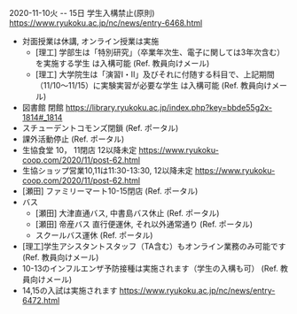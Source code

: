 2020-11-10火 -- 15日 学生入構禁止(原則) <https://www.ryukoku.ac.jp/nc/news/entry-6468.html>

* 対面授業は休講, オンライン授業は実施
  * [理工] 学部生は「特別研究」（卒業年次生、電子に関しては3年次含む）を実施する学生 は入構可能 (Ref. 教員向けメール)
  * [理工] 大学院生は「演習Ⅰ・Ⅱ」及びそれに付随する科目で、上記期間（11/10～11/15）に実験実習が必要な学生 は入構可能 (Ref. 教員向けメール)
* 図書館 閉館 <https://library.ryukoku.ac.jp/index.php?key=bbde55g2x-1814#_1814>
* スチューデントコモンズ閉鎖 (Ref. ポータル)
* 課外活動停止 (Ref. ポータル)
* 生協食堂 10， 11閉店 12以降未定 <https://www.ryukoku-coop.com/2020/11/post-62.html>
* 生協ショップ営業10,11は11:30-13:30, 12以降未定 <https://www.ryukoku-coop.com/2020/11/post-62.html>
* [瀬田] ファミリーマート10-15閉店 (Ref. ポータル)
* バス
  * [瀬田] 大津直通バス, 中書島バス休止 (Ref. ポータル)
  * [瀬田] 帝産バス 直行便運休, それ以外通常通り (Ref. ポータル)
  * スクールバス運休 (Ref. ポータル)
* [理工]学生アシスタントスタッフ（TA含む）もオンライン業務のみ可能です (Ref. 教員向けメール)
* 10-13のインフルエンザ予防接種は実施されます（学生の入構も可） (Ref. 教員向けメール)
* 14,15の入試は実施されます <https://www.ryukoku.ac.jp/nc/news/entry-6472.html>
